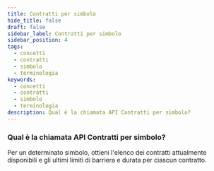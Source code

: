 ```yaml
---
title: Contratti per simbolo
hide_title: false
draft: false
sidebar_label: Contratti per simbolo
sidebar_position: 4
tags:
  - concetti
  - contratti
  - simbolo
  - terminologia
keywords:
  - concetti
  - contratti
  - simbolo
  - terminologia
description: Qual è la chiamata API Contratti per simbolo?
---
```


### Qual è la chiamata API Contratti per simbolo?

Per un determinato simbolo, ottieni l'elenco dei contratti attualmente disponibili e gli ultimi limiti di barriera e durata per ciascun contratto.
